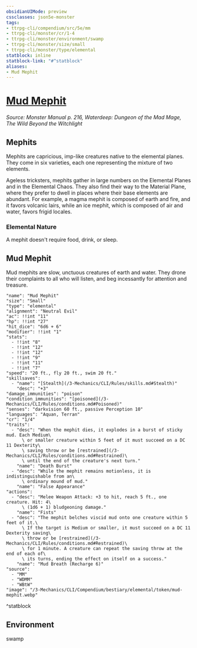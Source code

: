 ```yaml
---
obsidianUIMode: preview
cssclasses: json5e-monster
tags:
- ttrpg-cli/compendium/src/5e/mm
- ttrpg-cli/monster/cr/1-4
- ttrpg-cli/monster/environment/swamp
- ttrpg-cli/monster/size/small
- ttrpg-cli/monster/type/elemental
statblock: inline
statblock-link: "#^statblock"
aliases:
- Mud Mephit
---
```

# [Mud Mephit](3-Mechanics\CLI\Compendium\bestiary\elemental/mud-mephit.md)
*Source: Monster Manual p. 216, Waterdeep: Dungeon of the Mad Mage, The Wild Beyond the Witchlight*  

## Mephits

Mephits are capricious, imp-like creatures native to the elemental planes. They come in six varieties, each one representing the mixture of two elements.

Ageless tricksters, mephits gather in large numbers on the Elemental Planes and in the Elemental Chaos. They also find their way to the Material Plane, where they prefer to dwell in places where their base elements are abundant. For example, a magma mephit is composed of earth and fire, and it favors volcanic lairs, while an ice mephit, which is composed of air and water, favors frigid locales.

### Elemental Nature

A mephit doesn't require food, drink, or sleep.

## Mud Mephit

Mud mephits are slow, unctuous creatures of earth and water. They drone their complaints to all who will listen, and beg incessantly for attention and treasure.

```statblock
"name": "Mud Mephit"
"size": "Small"
"type": "elemental"
"alignment": "Neutral Evil"
"ac": !!int "11"
"hp": !!int "27"
"hit_dice": "6d6 + 6"
"modifier": !!int "1"
"stats":
  - !!int "8"
  - !!int "12"
  - !!int "12"
  - !!int "9"
  - !!int "11"
  - !!int "7"
"speed": "20 ft., fly 20 ft., swim 20 ft."
"skillsaves":
  - "name": "[Stealth](/3-Mechanics/CLI/Rules/skills.md#Stealth)"
    "desc": "+3"
"damage_immunities": "poison"
"condition_immunities": "[poisoned](/3-Mechanics/CLI/Rules/conditions.md#Poisoned)"
"senses": "darkvision 60 ft., passive Perception 10"
"languages": "Aquan, Terran"
"cr": "1/4"
"traits":
  - "desc": "When the mephit dies, it explodes in a burst of sticky mud. Each Medium\
      \ or smaller creature within 5 feet of it must succeed on a DC 11 Dexterity\
      \ saving throw or be [restrained](/3-Mechanics/CLI/Rules/conditions.md#Restrained)\
      \ until the end of the creature's next turn."
    "name": "Death Burst"
  - "desc": "While the mephit remains motionless, it is indistinguishable from an\
      \ ordinary mound of mud."
    "name": "False Appearance"
"actions":
  - "desc": "Melee Weapon Attack: +3 to hit, reach 5 ft., one creature. Hit: 4\
      \ (1d6 + 1) bludgeoning damage."
    "name": "Fists"
  - "desc": "The mephit belches viscid mud onto one creature within 5 feet of it.\
      \ If the target is Medium or smaller, it must succeed on a DC 11 Dexterity saving\
      \ throw or be [restrained](/3-Mechanics/CLI/Rules/conditions.md#Restrained)\
      \ for 1 minute. A creature can repeat the saving throw at the end of each of\
      \ its turns, ending the effect on itself on a success."
    "name": "Mud Breath (Recharge 6)"
"source":
  - "MM"
  - "WDMM"
  - "WBtW"
"image": "/3-Mechanics/CLI/Compendium/bestiary/elemental/token/mud-mephit.webp"
```
^statblock

## Environment

swamp